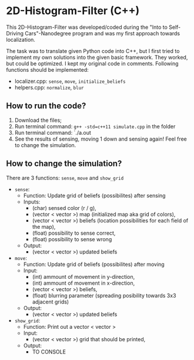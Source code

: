 # 2D-Histogram-Filter (C++)
This 2D-Histogram-Filter was developed/coded during the "Into to Self-Driving Cars"-Nanodegree program and was my first approach towards localization.

The task was to translate given Python code into C++, but I first tried to implement my own solutions into the given basic framework. They worked, but could be optimized. 
I kept my original code in comments.
Following functions should be implemented: 
  * localizer.cpp: `sense`, `move`, `initialize_beliefs`
  * helpers.cpp:   `normalize`, `blur`

## How to run the code?

  1. Download the files;
  2. Run terminal command: `g++ -std=c++11 simulate.cpp` in the folder
  3. Run terminal command: `./a.out
  4. See the results of sensing, moving 1 down and sensing again! Feel free to change the simulation.
  
## How to change the simulation?

There are 3 functions: `sense`, `move` and `show_grid`

  * `sense`: 
    * Function: Update grid of beliefs (possibilites) after sensing
    * Inputs:
      * (char) sensed color (r / g),
      * (vector < vector <char> >) map (initialized map aka grid of colors),
      * (vector < vector <char> >) beliefs (location possibilities for each field of the map),
      * (float) possibility to sense correct,
      * (float) possibility to sense wrong
    * Output:
      * (vector < vector <char> >) updated beliefs
  * `move`:
    * Function: Update grid of beliefs (possibilites) after moving
    * Input:
      * (int) ammount of movement in y-direction,
      * (int) ammount of movement in x-direction,
      * (vector < vector <char> >) beliefs,
      * (float) blurring parameter (spreading posibility towards 3x3 adjacent grids)
    * Output:
      * (vector < vector <char> >) updated beliefs
  * `show_grid`:
    * Function: Print out a vector < vector <char> >
    * Input:
      * (vector < vector <char> >) grid that should be printed,
    * Output:
      * TO CONSOLE
    
  
